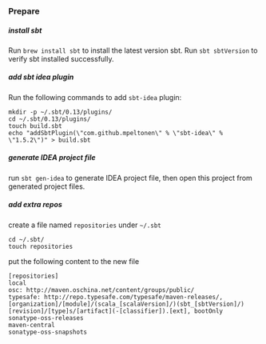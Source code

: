 ### Prepare

##### install sbt
Run `brew install sbt` to install the latest version sbt.
Run `sbt sbtVersion` to verify sbt installed successfully.

##### add sbt idea plugin
Run the following commands to add `sbt-idea` plugin:

```
mkdir -p ~/.sbt/0.13/plugins/
cd ~/.sbt/0.13/plugins/
touch build.sbt
echo "addSbtPlugin(\"com.github.mpeltonen\" % \"sbt-idea\" % \"1.5.2\")" > build.sbt
```

##### generate IDEA project file
run `sbt gen-idea` to generate IDEA project file, then open this project from generated project files.

##### add extra repos
create a file named `repositories` under `~/.sbt`

```
cd ~/.sbt/
touch repositories
```
put the following content to the new file
```
[repositories]
local
osc: http://maven.oschina.net/content/groups/public/
typesafe: http://repo.typesafe.com/typesafe/maven-releases/, [organization]/[module]/(scala_[scalaVersion]/)(sbt_[sbtVersion]/)[revision]/[type]s/[artifact](-[classifier]).[ext], bootOnly
sonatype-oss-releases
maven-central
sonatype-oss-snapshots
```

